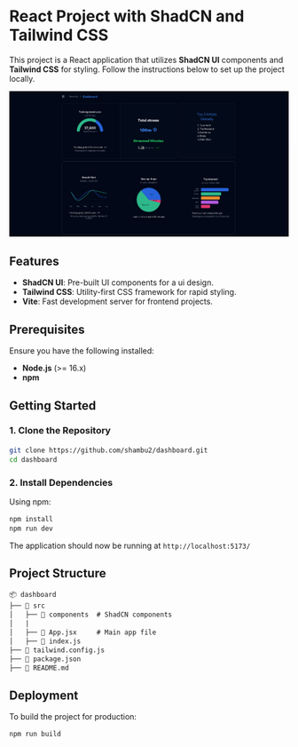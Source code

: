 # React Project with ShadCN and Tailwind CSS

This project is a React application that utilizes **ShadCN UI** components and **Tailwind CSS** for styling. Follow the instructions below to set up the project locally.

![Project Screenshot](./public/image1.png)

## Features
- **ShadCN UI**: Pre-built UI components for a ui design.
- **Tailwind CSS**: Utility-first CSS framework for rapid styling.
- **Vite**: Fast development server for frontend projects.

## Prerequisites
Ensure you have the following installed:
- **Node.js** (>= 16.x)
- **npm** 

## Getting Started

### 1. Clone the Repository
```sh
git clone https://github.com/shambu2/dashboard.git
cd dashboard
```

### 2. Install Dependencies
Using npm:
```sh
npm install
npm run dev
```
The application should now be running at `http://localhost:5173/` 

## Project Structure
```
📦 dashboard
├── 📂 src
│   ├── 📂 components  # ShadCN components
│   |     
│   ├── 📜 App.jsx     # Main app file
│   ├── 📜 index.js
├── 📜 tailwind.config.js
├── 📜 package.json
├── 📜 README.md
```

## Deployment
To build the project for production:
```sh
npm run build
```


